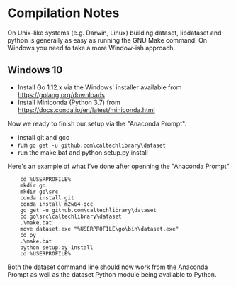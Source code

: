 
# Compilation Notes

On Unix-like systems (e.g. Darwin, Linux) building dataset, libdataset and python is generally as easy as running the GNU Make command. On Windows you need to take a more Window-ish approach.

## Windows 10

+ Install Go 1.12.x via the Windows' installer available from https://golang.org/downloads
+ Install Miniconda (Python 3.7) from https://docs.conda.io/en/latest/miniconda.html

Now we ready to finish our setup via the "Anaconda Prompt".

+ install git and gcc
+ run `go get -u github.com\caltechlibrary\dataset`
+ run the make.bat and python setup.py install

Here's an example of what I've done after openning the "Anaconda Prompt"

```
    cd %USERPROFILE%
    mkdir go
    mkdir go\src
    conda install git
    conda install m2w64-gcc
    go get -u github.com\caltechlibrary\dataset
    cd go\src\caltechlibrary\dataset
    .\make.bat
    move dataset.exe "%USERPROFILE\go\bin\dataset.exe"
    cd py
    .\make.bat
    python setup.py install
    cd %USERPROFILE%
```

Both the dataset command line should now work from the Anaconda Prompt
as well as the dataset Python module being available to Python.

